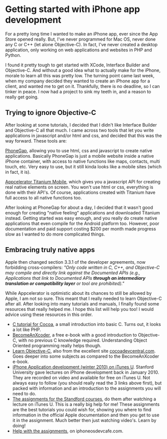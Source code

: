 # Getting started with iPhone app development
For a pretty long time I wanted to make an iPhone app, ever since the App Store opened really. But, I've never programmed for Mac OS, never done any C or C++ (let alone Objective-C). In fact, I've never created a desktop application, only working on web applications and websites in PHP and Python.

I found it pretty tough to get started with XCode, Interface Builder and Objective-C. And without a good idea what to actually make for the iPhone, morale to learn all this was pretty low. The turning point came last week, when my company decided they wanted to create an iPhone app for a client, and wanted me to get on it. Thankfully, there is no deadline, so I can tinker in peace. I now had a project to sink my teeth in, and a reason to really get going.

## Trying to ignore Objective-C

After looking at some tutorials, I decided that I didn't like Interface Builder and Objective-C all that much. I came across two tools that let you write applications in javascript and/or html and css, and decided that this was the way forward. These tools are:

[PhoneGap](http://www.phonegap.com/), allowing you to use html, css and javascript to create native applications. Basically PhoneGap is just a mobile website inside a native iPhone container, with access to native functions like maps, contacts, multi touch, etc. Very easy to use, but it still kinda looks like a mobile sites (which in fact, it is).

[Appcelerator Titanium Mobile](http://www.appcelerator.com/), which gives you a javascript API for creating real native elements on screen. You won't use html or css, everything is done with their API's. Of course, applications created with Titanium have full access to all native functions too.

After looking at PhoneGap for about a day, I decided that it wasn't good enough for creating "native feeling" applications and downloaded Titanium instead. Getting started was easy enough, and you really do create native applications that even compile for the Android platform too. However, poor documentation and paid support costing $200 per month made progress slow as I wanted to do more complicated things.

## Embracing truly native apps

Apple then changed section 3.3.1 of the developer agreements, now forbidding cross-compilers: _"Only code written in C, C++, and Objective-C may compile and directly link against the Documented APIs (e.g., Applications that link to Documented APIs **through an intermediary translation or compatibility layer** or tool are prohibited)."_

While Appcelerator is optimistic about its chances to still be allowed by Apple, I am not so sure. This meant that I really needed to learn Objective-C after all. After looking into many tutorials and manuals, I finally found some resources that really helped me. I hope this list will help you too! I would advice using these resources in this order.

* [C tutorial for Cocoa](http://cocoadevcentral.com/articles/000081.php), a small introduction into basic C. Turns out, it looks a lot like PHP.
* [BecomeAnXcoder](http://www.cocoalab.com/?q=node/5), a free e-book with a good introduction to Objective-C, with no previous C knowledge required. Understanding Object Oriented programming really helps though.
* [Learn Objective-C](http://cocoadevcentral.com/d/learn_objectivec), also from the excellent site [cocoadevcentral.com](http://cocoadevcentral.com/). Goes deeper into some subjects as compared to the BecomeAnXcoder e-book.
* [iPhone Application development (winter 2010) on iTunes U](http://deimos3.apple.com/WebObjects/Core.woa/Browse/itunes.stanford.edu.3124430053). Stanford University gave lectures on iPhone development back in January 2010. They are recorded on video and available for free on iTunes U. Not always easy to follow (you should really read the 3 links above first), but packed with information and an introduction to the assignments you will need to do.
* [The assignments for the Standford courses](http://www.stanford.edu/class/cs193p/cgi-bin/drupal/downloads-2010-winter), do them after watching a lecture on iTunes U. This is a really big help for me! These assignments are the best tutorials you could wish for, showing you where to find information in the official Apple documentation and then you get to use it in the assignment. Much better then just watching video's. Learn by doing!
* [Help with the assignments](http://www.iphoneosdevcafe.com/category/cs193p-winter-2010/), on iphoneosdevcafe.com.